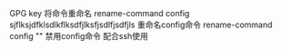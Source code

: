 GPG key
将命令重命名
rename-command config sjflksjdfklsdlkflksdfjlksfjsdlfjsdfjls 重命名config命令
rename-command config "" 禁用config命令
配合ssh使用